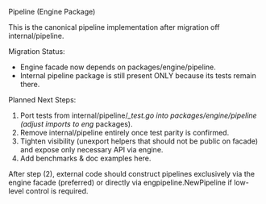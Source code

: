 Pipeline (Engine Package)

This is the canonical pipeline implementation after migration off internal/pipeline.

Migration Status:
- Engine facade now depends on packages/engine/pipeline.
- Internal pipeline package is still present ONLY because its tests remain there.

Planned Next Steps:
1. Port tests from internal/pipeline/*_test.go into packages/engine/pipeline (adjust imports to eng* packages).
2. Remove internal/pipeline entirely once test parity is confirmed.
3. Tighten visibility (unexport helpers that should not be public on facade) and expose only necessary API via engine.
4. Add benchmarks & doc examples here.

After step (2), external code should construct pipelines exclusively via the engine facade (preferred) or directly via engpipeline.NewPipeline if low-level control is required.
